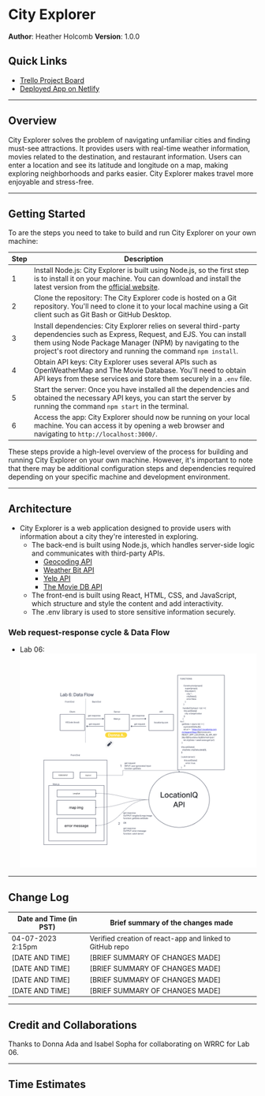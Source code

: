 # City Explorer

**Author**: Heather Holcomb
**Version**: 1.0.0 
<!-- (increment the patch/fix version number if you make more commits past your first submission) -->

## Quick Links
* [Trello Project Board](https://trello.com/b/aBkEngzn/city-explorer-module-2)
* [Deployed App on Netlify]()

***

## Overview

City Explorer solves the problem of navigating unfamiliar cities and finding must-see attractions. It provides users with real-time weather information, movies related to the destination, and restaurant information. Users can enter a location and see its latitude and longitude on a map, making exploring neighborhoods and parks easier. City Explorer makes travel more enjoyable and stress-free.

***

## Getting Started

To are the steps you need to take to build and run City Explorer on your own machine:

| Step | Description |
| --- | --- |
| 1 | Install Node.js: City Explorer is built using Node.js, so the first step is to install it on your machine. You can download and install the latest version from the [official website](https://nodejs.org/en/download/). |
| 2 | Clone the repository: The City Explorer code is hosted on a Git repository. You'll need to clone it to your local machine using a Git client such as Git Bash or GitHub Desktop. |
| 3 | Install dependencies: City Explorer relies on several third-party dependencies such as Express, Request, and EJS. You can install them using Node Package Manager (NPM) by navigating to the project's root directory and running the command `npm install`. |
| 4 | Obtain API keys: City Explorer uses several APIs such as OpenWeatherMap and The Movie Database. You'll need to obtain API keys from these services and store them securely in a `.env` file. |
| 5 | Start the server: Once you have installed all the dependencies and obtained the necessary API keys, you can start the server by running the command `npm start` in the terminal. |
| 6 | Access the app: City Explorer should now be running on your local machine. You can access it by opening a web browser and navigating to `http://localhost:3000/`. |

These steps provide a high-level overview of the process for building and running City Explorer on your own machine. However, it's important to note that there may be additional configuration steps and dependencies required depending on your specific machine and development environment.

***

## Architecture

* City Explorer is a web application designed to provide users with information about a city they're interested in exploring.
    * The back-end is built using Node.js, which handles server-side logic and communicates with third-party APIs.
        * [Geocoding API](https://locationiq.com/)
        * [Weather Bit API](https://www.weatherbit.io/)
        * [Yelp API](https://www.yelp.com/developers/documentation/v3/business_search)
        * [The Movie DB API](https://developers.themoviedb.org/3/getting-started/introduction)
    * The front-end is built using React, HTML, CSS, and JavaScript, which structure and style the content and add interactivity.
    * The .env library is used to store sensitive information securely.

### Web request-response cycle & Data Flow
* Lab 06: 
![lab06_WRRC](public/assets/lab06_WRRC.png)

<!-- Provide a detailed description of the application design. What technologies (languages, libraries, etc) you're using, and any other relevant design information. -->

***

## Change Log

| Date and Time (in PST) | Brief summary of the changes made |
| --- | --- |
| 04-07-2023 2:15pm | Verified creation of react-app and linked to GitHub repo |
| [DATE AND TIME] | [BRIEF SUMMARY OF CHANGES MADE] |
| [DATE AND TIME] | [BRIEF SUMMARY OF CHANGES MADE] |
| [DATE AND TIME] | [BRIEF SUMMARY OF CHANGES MADE] |
| [DATE AND TIME] | [BRIEF SUMMARY OF CHANGES MADE] |


<!-- Use this area to document the iterative changes made to your application as each feature is successfully implemented. Use time stamps. Here's an example:

01-01-2001 4:59pm - Application now has a fully-functional express server, with a GET route for the location resource. -->

***

## Credit and Collaborations
<!-- Give credit (and a link) to other people or resources that helped you build this application. -->

Thanks to Donna Ada and Isabel Sopha for collaborating on WRRC for Lab 06. 

***

## Time Estimates



